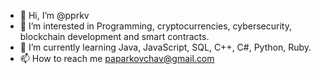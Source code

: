 - 👋 Hi, I’m @pprkv
- 👀 I’m interested in Programming, cryptocurrencies, cybersecurity, blockchain development and smart contracts.
- 🌱 I’m currently learning Java, JavaScript, SQL, C++, C#, Python, Ruby.
- 📫 How to reach me paparkovchav@gmail.com
